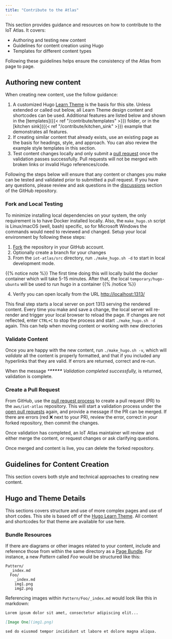 ```yaml
---
title: "Contribute to the Atlas"
---
```


This section provides guidance and resources on how to contribute to the IoT Atlas. It covers:

- Authoring and testing new content
- Guidelines for content creation using Hugo
- Templates for different content types

Following these guidelines helps ensure the consistency of the Atlas from page to page.

## Authoring new content

When creating new content, use the follow guidance:

1. A customized Hugo [Learn Theme](https://github.com/matcornic/hugo-theme-learn) is the basis for this site. Unless extended or called out below, all Learn Theme design content and shortcodes can be used. Additional features are listed below and shown in the [templates]({{< ref "/contribute/templates" >}}) folder, or in the [kitchen sink]({{< ref "/contribute/kitchen_sink" >}}) example that demonstrates all features.
1. If creating similar content that already exists, use an existing page as the basis for headings, style, and approach. You can also review the example style templates in this section.
1. Test content changes locally and only submit a [pull request](https://docs.github.com/en/github/collaborating-with-issues-and-pull-requests/about-pull-requests) once the validation passes successfully. Pull requests will not be merged with broken links or invalid Hugo references/code.

Following the steps below will ensure that any content or changes you make can be tested and validated prior to submitted a pull request. If you have any questions, please review and ask questions in the [discussions](https://github.com/aws/iot-atlas/discussions) section of the GitHub repository.

### Fork and Local Testing

To minimize installing local dependencies on your system, the only requirement is to have Docker installed locally. Also, the `make_hugo.sh` script is Linux/macOS (well, bash) specific, so for Microsoft Windows the commands would need to reviewed and changed. Setup your local environment by following these steps:

1. [Fork](https://github.com/aws/iot-atlas/fork) the repository in your GitHub account.
1. Optionally create a branch for your changes
1. From the `iot-atlas/src` directory, run `./make_hugo.sh -d` to start in local development mode.

{{%  notice note %}}
The first time doing this will locally build the docker container which will take 5-15 minutes. After that, the local `temporary/hugo-ubuntu` will be used to run hugo in a container
{{% /notice %}}

4. Verify you can open locally from the URL [http://localhost:1313/](http://localhost:1313/)

This final step starts a local server on port 1313 serving the rendered content. Every time you make and save a change, the local server will re-render and trigger your local browser to reload the page. If changes are not reflected, enter `CTRL+C` to stop the process and start `./make_hugo.sh -d` again. This can help when moving content or working with new directories

### Validate Content

Once you are happy with the new content, run `./make_hugo.sh -v`, which will _validate_ all the content is properly formatted, and that if you included any hyperlinks that they are valid. If errors are returned, correct and re-run.

When the message _\***\*\*\*\*\*** Validation completed successfully,_ is returned, validation is complete.

### Create a Pull Request

From GitHub, use the [pull request process](https://docs.github.com/en/github/collaborating-with-issues-and-pull-requests/about-pull-requests) to create a pull request (PR) to the `aws/iot-atlas` repository. This will start a validation process under the [open pull requests](https://github.com/aws/iot-atlas/pulls?q=is%3Aopen+is%3Apr) again, and provide a message if the PR can be merged. If there are errors (red ❌ next to your PR), review the error, correct in _your_ forked repository, then commit the changes.

Once validation has completed, an IoT Atlas maintainer will review and either merge the content, or request changes or ask clarifying questions.

Once merged and content is live, you can delete the forked repository.

## Guidelines for Content Creation

This section covers both style and technical approaches to creating new content.

## Hugo and Theme Details

This sections covers structure and use of more complex pages and use of short codes. This site is based off of the [Hugo Learn Theme](https://github.com/matcornic/hugo-theme-learn). All content and shortcodes for that theme are available for use here.

### Bundle Resources

If there are diagrams or other images related to your content, include and reference those from within the same directory as a [Page Bundle](https://gohugo.io/content-management/page-bundles/). For instance, a new _Pattern_ called _Foo_ would be structured like this:

```
Pattern/
  _index.md
  Foo/
    _index.md
    img1.png
    img2.png
```

Referencing images within `Pattern/Foo/_index.md` would look like this in markdown:

```markdown
Lorem ipsum dolor sit amet, consectetur adipiscing elit...

[Image One](img1.png)

sed do eiusmod tempor incididunt ut labore et dolore magna aliqua.
```
